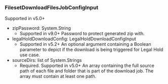 ### FilesetDownloadFilesJobConfigInput
Supported in v5.0+

- zipPassword: System.String
  - Supported in v9.0+
      Password to protect generated zip with.
- legalHoldDownloadConfig: LegalHoldDownloadConfigInput
  - Supported in v5.2+
      An optional argument containing a Boolean parameter to depict if the download is being triggered for Legal Hold use case.
- sourceDirs: list of System.Strings
  - Required. Supported in v5.0+
      An array containing the full source path of each file and folder that is part of the download job. The array must contain at least one path.

